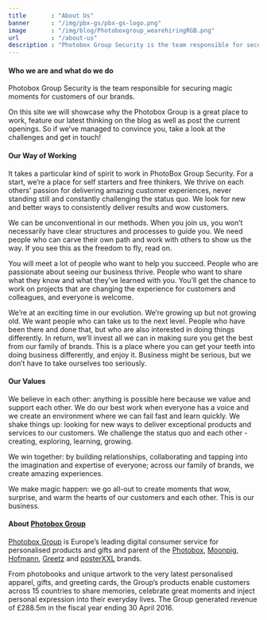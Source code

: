 ```yaml
---
title       : "About Us"
banner      : "/img/pbx-gs/pbx-gs-logo.png"
image       : "/img/blog/Photoboxgroup_wearehiringRGB.png"
url         : "/about-us"
description : "Photobox Group Security is the team responsible for securing magic moments for customers of our brands."
---
```


#### Who we are and what do we do
Photobox Group Security is the team responsible for securing magic moments for customers of our brands.

On this site we will showcase why the Photobox Group is a great place to work, feature our latest thinking on the blog as well as post the current openings. So if we’ve managed to convince you, take a look at the challenges and get in touch!  

#### Our Way of Working 
It takes a particular kind of spirit to work in PhotoBox Group Security. For a start, we’re a place for self starters and free thinkers. We thrive on each others' passion for delivering amazing customer experiences, never standing still and constantly challenging the status quo. We look for new and better ways to consistently deliver results and wow customers.

We can be unconventional in our methods. When you join us, you won’t necessarily have clear structures and processes to guide you. We need people who can carve their own path and work with others to show us the way. If you see this as the freedom to fly, read on. 

You will meet a lot of people who want to help you succeed. People who are passionate about seeing our business thrive. People who want to share what they know and what they’ve learned with you. You’ll get the chance to work on projects that are changing the experience for customers and colleagues, and everyone is welcome. 

We’re at an exciting time in our evolution. We’re growing up but not growing old. We want people who can take us to the next level. People who have been there and done that, but who are also interested in doing things differently. In return, we’ll invest all we can in making sure you get the best from our family of brands. This is a place where you can get your teeth into doing business differently, and enjoy it. Business might be serious, but we don’t have to take ourselves too seriously.

#### Our Values 
We believe in each other: anything is possible here because we value and support each other. We do our best work when everyone has a voice and we create an environment where we can fail fast and learn quickly. 
We shake things up: looking for new ways to deliver exceptional products and services to our customers. We challenge the status quo and each other - creating, exploring, learning, growing.

We win together: by building relationships, collaborating and tapping into the imagination and expertise of everyone; across our family of brands, we create amazing experiences.

We make magic happen: we go all-out to create moments that wow, surprise, and warm the hearts of our customers and each other. This is our business.
	
#### About [Photobox Group](http://group.photobox.com/)
[Photobox Group](http://group.photobox.com/) is Europe’s leading digital consumer service for personalised products and gifts and parent of the [Photobox](https://www.photobox.co.uk/), [Moonpig](https://www.moonpig.com/), [Hofmann](https://www.hofmann.es/), [Greetz](https://www.greetz.nl/) and [posterXXL](https://www.posterxxl.de) brands.

From photobooks and unique artwork to the very latest personalised apparel, gifts, and greeting cards, the Group’s products enable customers across 15 countries to share memories, celebrate great moments and inject personal expression into their everyday lives. The Group generated revenue of £288.5m in the fiscal year ending 30 April 2016.
